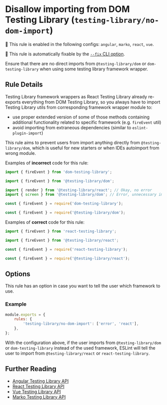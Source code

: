 # Disallow importing from DOM Testing Library (`testing-library/no-dom-import`)

💼 This rule is enabled in the following configs: `angular`, `marko`, `react`, `vue`.

🔧 This rule is automatically fixable by the [`--fix` CLI option](https://eslint.org/docs/latest/user-guide/command-line-interface#--fix).

<!-- end auto-generated rule header -->

Ensure that there are no direct imports from `@testing-library/dom` or
`dom-testing-library` when using some testing library framework
wrapper.

## Rule Details

Testing Library framework wrappers as React Testing Library already
re-exports everything from DOM Testing Library, so you always have to
import Testing Library utils from corresponding framework wrapper
module to:

- use proper extended version of some of those methods containing
  additional functionality related to specific framework (e.g.
  `fireEvent` util)
- avoid importing from extraneous dependencies (similar to
  `eslint-plugin-import`)

This rule aims to prevent users from import anything directly from
`@testing-library/dom`, which is useful for
new starters or when IDEs autoimport from wrong module.

Examples of **incorrect** code for this rule:

```js
import { fireEvent } from 'dom-testing-library';
```

```js
import { fireEvent } from '@testing-library/dom';
```

```js
import { render } from '@testing-library/react'; // Okay, no error
import { screen } from '@testing-library/dom'; // Error, unnecessary import from @testing-library/dom
```

```js
const { fireEvent } = require('dom-testing-library');
```

```js
const { fireEvent } = require('@testing-library/dom');
```

Examples of **correct** code for this rule:

```js
import { fireEvent } from 'react-testing-library';
```

```js
import { fireEvent } from '@testing-library/react';
```

```js
const { fireEvent } = require('react-testing-library');
```

```js
const { fireEvent } = require('@testing-library/react');
```

## Options

This rule has an option in case you want to tell the user which framework to use.

### Example

```js
module.exports = {
	rules: {
		'testing-library/no-dom-import': ['error', 'react'],
	},
};
```

With the configuration above, if the user imports from `@testing-library/dom` or `dom-testing-library` instead of the used framework, ESLint will tell the user to import from `@testing-library/react` or `react-testing-library`.

## Further Reading

- [Angular Testing Library API](https://testing-library.com/docs/angular-testing-library/api)
- [React Testing Library API](https://testing-library.com/docs/react-testing-library/api)
- [Vue Testing Library API](https://testing-library.com/docs/vue-testing-library/api)
- [Marko Testing Library API](https://testing-library.com/docs/marko-testing-library/api)
